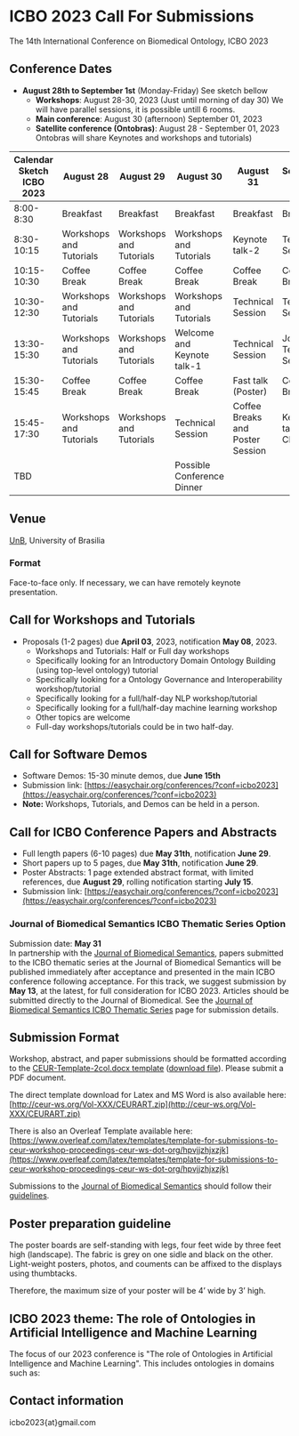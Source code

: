 # ICBO 2023 Call For Submissions

The 14th International Conference on Biomedical Ontology, ICBO 2023

## Conference Dates 
- **August 28th to September 1st** (Monday-Friday) See sketch bellow
  - **Workshops**: August 28-30, 2023 (Just until morning of day 30) We will have parallel sessions, it is possible untill 6 rooms.
  - **Main conference**: August 30 (afternoon) September 01, 2023 
  - **Satellite conference (Ontobras)**: August 28 - September 01, 2023 
Ontobras will share Keynotes and workshops and tutorials)

| Calendar Sketch ICBO 2023 | August 28 | August 29 | August 30 | August 31 | September 1 |
|---------------------------|-----------|-----------|-----------|-----------|-------------|
| 8:00-8:30 | Breakfast | Breakfast | Breakfast | Breakfast | Breakfast |
| 8:30-10:15 | Workshops and Tutorials | Workshops and Tutorials | Workshops and Tutorials | Keynote talk-2 | Technical Session |
| 10:15-10:30 | Coffee Break | Coffee Break | Coffee Break | Coffee Break | Coffee Break |
| 10:30-12:30 | Workshops and Tutorials | Workshops and Tutorials | Workshops and Tutorials | Technical Session | Technical Session |
| 13:30-15:30 | Workshops and Tutorials | Workshops and Tutorials | Welcome and Keynote talk-1 | Technical Session | Journal Technical Session | 
| 15:30-15:45 | Coffee Break | Coffee Break | Coffee Break | Fast talk (Poster) | Coffee Break |
| 15:45-17:30 | Workshops and Tutorials | Workshops and Tutorials | Technical Session | Coffee Breaks and Poster Session | Keynote talk-3 and Closing | 
| TBD |  |  | Possible Conference Dinner |  |  |

## Venue
[UnB](https://international.unb.br), University of Brasilia 

### Format
Face-to-face only. If necessary, we can have remotely keynote presentation.

## Call for Workshops and Tutorials
- Proposals (1-2 pages) due **April 03**, 2023, notification **May 08**, 2023.  
  - Workshops and Tutorials: Half or Full day workshops
  - Specifically looking for an Introductory Domain Ontology Building (using top-level ontology) tutorial
  - Specifically looking for a Ontology Governance and Interoperability workshop/tutorial
  - Specifically looking for a full/half-day NLP workshop/tutorial
  - Specifically looking for a full/half-day machine learning workshop
  - Other topics are welcome
  - Full-day workshops/tutorials could be in two half-day.

## Call for Software Demos 
- Software Demos: 15-30 minute demos, due **June 15th** 
- Submission link: [https://easychair.org/conferences/?conf=icbo2023](https://easychair.org/conferences/?conf=icbo2023)
- **Note:** Workshops, Tutorials, and Demos can be held in a person.  

## Call for ICBO Conference Papers and Abstracts 
- Full length papers (6-10 pages) due **May 31th**, notification **June 29**.
- Short papers up to 5 pages, due **May 31th**, notification **June 29**.
- Poster Abstracts: 1 page extended abstract format, with limited references, due **August 29**, rolling notification starting **July 15**.
- Submission link: [https://easychair.org/conferences/?conf=icbo2023](https://easychair.org/conferences/?conf=icbo2023)

### Journal of Biomedical Semantics ICBO Thematic Series Option
Submission date: **May 31**  
In partnership with the [Journal of Biomedical Semantics](https://jbiomedsem.biomedcentral.com/), papers submitted to the ICBO thematic series at the Journal of Biomedical Semantics will be published immediately after acceptance and presented in the main ICBO conference following acceptance. For this track, we suggest submission by **May 13**, at the latest, for full consideration for ICBO 2023. Articles should be submitted directly to the Journal of Biomedical. See the [Journal of Biomedical Semantics ICBO Thematic Series](submit-jbms-icbo.md) page for submission details. 

## Submission Format
Workshop, abstract, and paper submissions should be formatted according to the <a href="https://docs.google.com/document/d/1zqp3oXjl5ooFw6Bb5C-cEOPXQIcolzRJ/edit?usp=sharing&ouid=106653010360062214642&rtpof=true&sd=true" target="_blank">CEUR-Template-2col.docx template</a> (<a href="https://github.com/ICBO-conference/icbo2022/raw/main/docs/CEUR-Template-2col.docx" target="_blank">download file</a>). Please submit a PDF document.    

The direct template download for Latex and MS Word is also available here: [http://ceur-ws.org/Vol-XXX/CEURART.zip](http://ceur-ws.org/Vol-XXX/CEURART.zip)      

There is also an Overleaf Template available here: [https://www.overleaf.com/latex/templates/template-for-submissions-to-ceur-workshop-proceedings-ceur-ws-dot-org/hpvjjzhjxzjk](https://www.overleaf.com/latex/templates/template-for-submissions-to-ceur-workshop-proceedings-ceur-ws-dot-org/hpvjjzhjxzjk)    

Submissions to the [Journal of Biomedical Semantics](https://jbiomedsem.biomedcentral.com/) should follow their [guidelines](https://jbiomedsem.biomedcentral.com/submission-guidelines).

## Poster preparation guideline
The poster boards are self-standing with legs, four feet wide by three feet high (landscape). The fabric is grey on one sidle and black on the other. Light-weight posters, photos, and couments can be affixed to the displays using thumbtacks.

Therefore, the maximum size of your poster will be 4’ wide by 3’ high. 

## ICBO 2023 theme: The role of Ontologies in Artificial Intelligence and Machine Learning 

The focus of our 2023 conference is "The role of Ontologies in Artificial Intelligence and Machine Learning". 
This includes ontologies in domains such as:

<!-- - Big data integration, interoperability, and analysis for intelligent systems
- Decision support systems 
- Machine Learning, graph database, knowledge graphs 
- Natural Language Processing
- Visualization
- Digital twins 
- Genetics, phenotypes, and diseases 
- COVID-19 
- Social determinants of health (SDOH)
- Electronic health records 
- Industrial applications 
- Plant and agricultural applications    
- Climate change -->

## Contact information

icbo2023{at}gmail.com   


